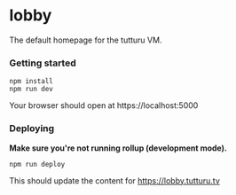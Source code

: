 # lobby

The default homepage for the tutturu VM.

### Getting started

```
npm install
npm run dev
```

Your browser should open at https://localhost:5000

### Deploying

**Make sure you're not running rollup (development mode).**

```
npm run deploy
```

This should update the content for https://lobby.tutturu.tv
